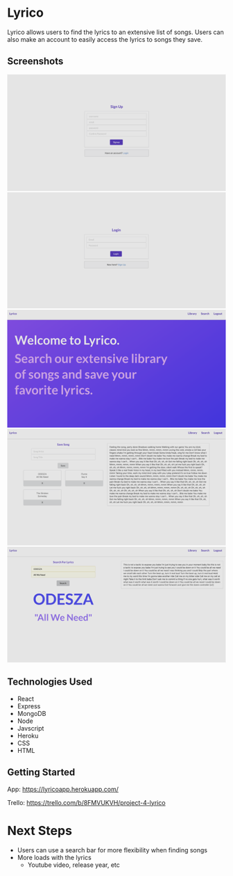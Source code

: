 # Lyrico

Lyrico allows users to find the lyrics to an extensive list of songs. Users can also make an account to easily access the lyrics to songs they save. 

## Screenshots
![Sign Up](src/images/lyricosignup.png)
![Login](src/images/lyricologin.png)
![Home](src/images/lyricohome.png)
![Search](src/images/lyricosearch.png)
![Library](src/images/lyricolibrary.png)

## Technologies Used
* React
* Express
* MongoDB
* Node
* Javscript
* Heroku
* CSS
* HTML

## Getting Started
App: https://lyricoapp.herokuapp.com/

Trello: https://trello.com/b/8FMVUKVH/project-4-lyrico

# Next Steps
* Users can use a search bar for more flexibility when finding songs
* More loads with the lyrics
  * Youtube video, release year, etc

